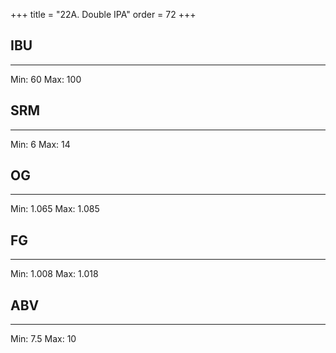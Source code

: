 +++
title = "22A. Double IPA"
order = 72
+++
## IBU
******
Min: 60
Max: 100
## SRM
******
Min: 6
Max: 14
## OG
******
Min: 1.065
Max: 1.085
## FG
******
Min: 1.008
Max: 1.018
## ABV
******
Min: 7.5
Max: 10

